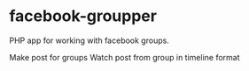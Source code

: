 # facebook-groupper
PHP app for working with facebook groups. 

Make post for groups
Watch post from group in timeline format
